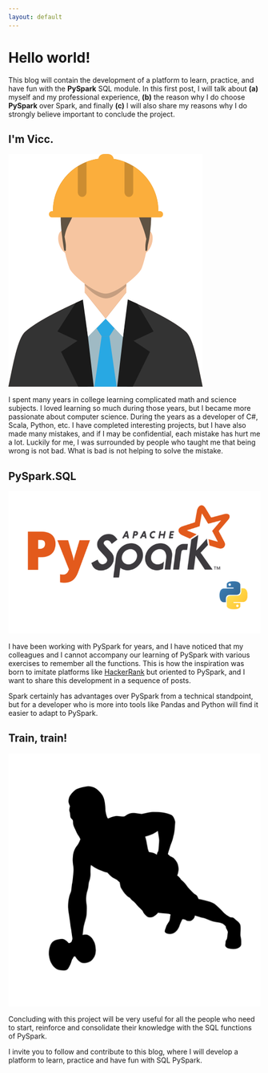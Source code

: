 ```yaml
---
layout: default
---
```


# Hello world!

This blog will contain the development of a platform to learn, practice, and have fun with the **PySpark** SQL module.
In this first post,
I will talk about
**(a)** myself and my professional experience,
**(b)** the reason why I do choose **PySpark** over Spark, and finally
**(c)** I will also share my reasons why I do strongly believe important to conclude the project.

## I'm Vicc.

![Engineer](/assets/images/engineer.svg)

I spent many years in college learning complicated math and science subjects.
I loved learning so much during those years, but I became more passionate about computer science.
During the years as a developer of C#, Scala, Python, etc.
I have completed interesting projects,
but I have also made many mistakes,
and if I may be confidential, each mistake has hurt me a lot.
Luckily for me, I was surrounded by people who taught me that being wrong is not bad.
What is bad is not helping to solve the mistake.

## PySpark.SQL

![PySpark](/assets/images/pyspark.png)

I have been working with PySpark for years,
and I have noticed that my colleagues and I cannot accompany our learning of PySpark with various exercises to remember all the functions.
This is how the inspiration was born to imitate platforms like [HackerRank](http://www.hackerrank.com) but oriented to PySpark,
and I want to share this development in a sequence of posts.

Spark certainly has advantages over PySpark from a technical standpoint,
but for a developer who is more into tools like Pandas and Python will find it easier to adapt to PySpark.

## Train, train!

![Gym](/assets/images/gym.jpg)

Concluding with this project will be very useful for all the people who need to start,
reinforce and consolidate their knowledge with the SQL functions of PySpark.

I invite you to follow and contribute to this blog,
where I will develop a platform to learn, practice and have fun with SQL PySpark.

